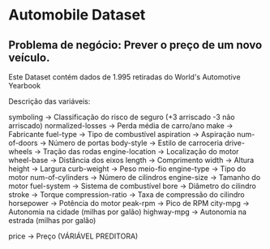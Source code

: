 # Automobile Dataset

## Problema de negócio: Prever o preço de um novo veículo.

Este Dataset contém dados de 1.995 retiradas do World's Automotive Yearbook

Descrição das variáveis:

symboling -> Classificação do risco de seguro (+3 arriscado -3 não arriscado)
normalized-losses -> Perda média de carro/ano
make -> Fabricante
fuel-type -> Tipo de combustível
aspiration -> Aspiração
num-of-doors -> Número de portas
body-style -> Estilo de carroceria
drive-wheels -> Tração das rodas
engine-location -> Localização do motor
wheel-base -> Distância dos eixos
length -> Comprimento
width -> Altura
height -> Largura
curb-weight -> Peso meio-fio
engine-type -> Tipo do motor
num-of-cylinders -> Número de cilindros
engine-size -> Tamanho do motor
fuel-system -> Sistema de combustível
bore -> Diâmetro do  cilindro
stroke -> Torque
compression-ratio -> Taxa de compressão do cilindro
horsepower -> Potência do motor
peak-rpm -> Pico de RPM
city-mpg -> Autonomia na cidade (milhas por galão)
highway-mpg -> Autonomia na estrada (milhas por galão)

price -> Preço (VÁRIÁVEL PREDITORA)

